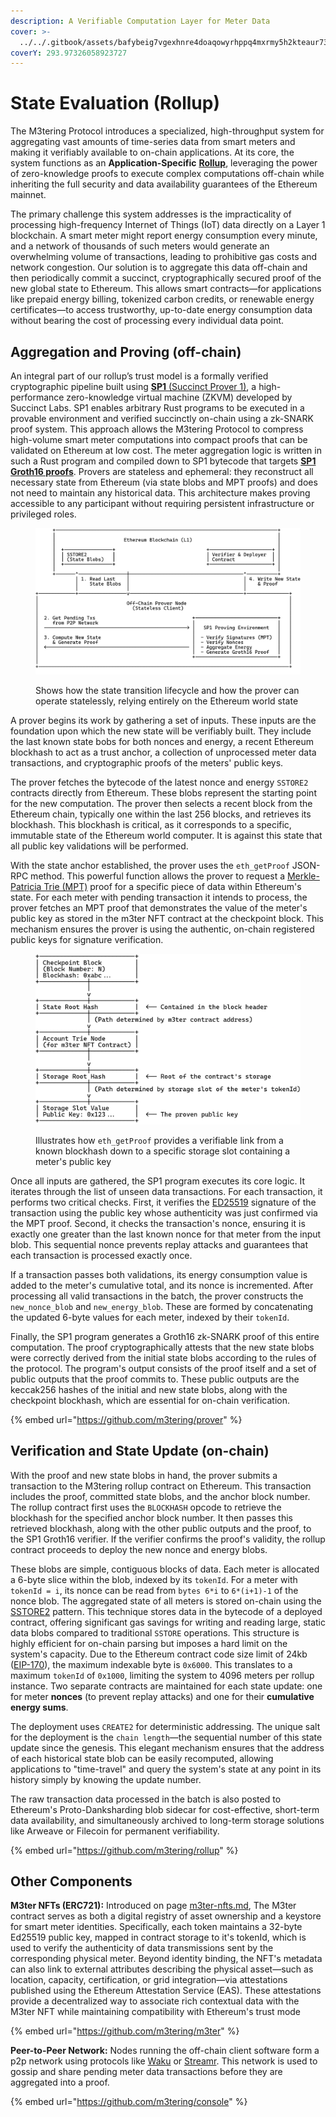 ```yaml
---
description: A Verifiable Computation Layer for Meter Data
cover: >-
  ../../.gitbook/assets/bafybeig7vgexhnre4doaqowyrhppq4mxrmy5h2kteaur73jakskhx7gcaq.png
coverY: 293.97326058923727
---
```


# State Evaluation (Rollup)

The M3tering Protocol introduces a specialized, high-throughput system for aggregating vast amounts of time-series data from smart meters and making it verifiably available to on-chain applications. At its core, the system functions as an **Application-Specific** [**Rollup**](https://ethereum.org/en/developers/docs/scaling/zk-rollups/), leveraging the power of zero-knowledge proofs to execute complex computations off-chain while inheriting the full security and data availability guarantees of the Ethereum mainnet.&#x20;

The primary challenge this system addresses is the impracticality of processing high-frequency Internet of Things (IoT) data directly on a Layer 1 blockchain. A smart meter might report energy consumption every minute, and a network of thousands of such meters would generate an overwhelming volume of transactions, leading to prohibitive gas costs and network congestion. Our solution is to aggregate this data off-chain and then periodically commit a succinct, cryptographically secured proof of the new global state to Ethereum. This allows smart contracts—for applications like prepaid energy billing, tokenized carbon credits, or renewable energy certificates—to access trustworthy, up-to-date energy consumption data without bearing the cost of processing every individual data point.

## Aggregation and Proving (off-chain)&#x20;

An integral part of our rollup’s trust model is a formally verified cryptographic pipeline built using [**SP1** (Succinct Prover 1)](https://docs.succinct.xyz/docs/sp1/introduction), a high-performance zero-knowledge virtual machine (ZKVM) developed by Succinct Labs. SP1 enables arbitrary Rust programs to be executed in a provable environment and verified succinctly on-chain using a zk-SNARK proof system. This approach allows the M3tering Protocol to compress high-volume smart meter computations into compact proofs that can be validated on Ethereum at low cost. The meter aggregation logic is written in such a Rust program and compiled down to SP1 bytecode that targets [**SP1 Groth16 proofs**](https://docs.succinct.xyz/docs/sp1/generating-proofs/proof-types#groth16-recommended). Provers are stateless and ephemeral: they reconstruct all necessary state from Ethereum (via state blobs and MPT proofs) and does not need to maintain any historical data. This architecture makes proving accessible to any participant without requiring persistent infrastructure or privileged roles.

<figure><img src="../../.gitbook/assets/output-onlinetools (1).png" alt="      +------------------------------------------------------------------------------+       |                                                                              |       |                        Ethereum Blockchain (L1)                              |       |                                                                              |       |  +-----------------+                                +----------------------+ |       |  | SSTORE2         |                                | Verifier &#x26; Deployer  | |       |  | (State Blobs)   |                                | Contract             | |       |  +-----------------+                                +----------------------+ |       |                                                                              |       +-------^-----------------|----------------------------------------^-----------+               | 1. Read Last    |                                        | 4. Write New State               |    State Blobs  |                                        |    &#x26; Proof               |                 |                                        | +-------------+-----------------v----------------------------------------+---------------+ |                                                                                        | |                               Off-Chain Prover Node                                    | |                                 (Stateless Client)                                     | |                                                                                        | |  2. Get Pending Txs                                  +-----------------------------+   | |     from P2P Network                                 |                             |   | |  --------------------------------------------------> |   SP1 Proving Environment   |   | |                                                      |                             |   | |  3. Compute New State                                |  - Verify Signatures (MPT)  |   | |     &#x26; Generate Proof                                 |  - Verify Nonces            |   | |  <-------------------------------------------------- |  - Aggregate Energy         |   | |                                                      |  - Generate Groth16 Proof   |   | |                                                      +-----------------------------+   | |                                                                                        | +----------------------------------------------------------------------------------------+"><figcaption><p>Shows how the state transition lifecycle and how the prover can operate statelessly, relying entirely on the Ethereum world state</p></figcaption></figure>

A prover begins its work by gathering a set of inputs. These inputs are the foundation upon which the new state will be verifiably built. They include the last known state bobs for both nonces and energy, a recent Ethereum blockhash to act as a trust anchor, a collection of unprocessed meter data transactions, and cryptographic proofs of the meters' public keys.

The prover fetches the bytecode of the latest nonce and energy `SSTORE2` contracts directly from Ethereum. These blobs represent the starting point for the new computation. The prover then selects a recent block from the Ethereum chain, typically one within the last 256 blocks, and retrieves its blockhash. This blockhash is critical, as it corresponds to a specific, immutable state of the Ethereum world computer. It is against this state that all public key validations will be performed.

With the state anchor established, the prover uses the `eth_getProof` JSON-RPC method. This powerful function allows the prover to request a [Merkle-Patricia Trie (MPT)](https://ethereum.org/en/developers/docs/data-structures-and-encoding/patricia-merkle-trie/) proof for a specific piece of data within Ethereum's state. For each meter with pending transaction it intends to process, the prover fetches an MPT proof that demonstrates the value of the meter's public key as stored in the m3ter NFT contract at the checkpoint block. This mechanism ensures the prover is using the authentic, on-chain registered public keys for signature verification.

<figure><img src="../../.gitbook/assets/output-onlinetools (2).png" alt="+--------------------------+ | Checkpoint Block         | | (Block Number: N)        | | Blockhash: 0xabc...      | +-------------|------------+               |               v +-------------|------------+ | State Root Hash          |  <-- Contained in the block header +-------------|------------+               | (Path determined by m3ter contract address)               v +-------------|------------+ | Account Trie Node        | | (for m3ter NFT Contract) | +-------------|------------+               |               v +-------------|------------+ | Storage Root Hash        |  <-- Root of the contract&#x27;s storage +-------------|------------+               | (Path determined by storage slot of the meter&#x27;s tokenId)               v +-------------|------------+ | Storage Slot Value       | | Public Key: 0x123...     |  <-- The proven public key +--------------------------+"><figcaption><p>Illustrates how <code>eth_getProof</code> provides a verifiable link from a known blockhash down to a specific storage slot containing a meter's public key</p></figcaption></figure>

Once all inputs are gathered, the SP1 program executes its core logic. It iterates through the list of unseen data transactions. For each transaction, it performs two critical checks. First, it verifies the [ED25519](https://www.google.com/search?q=https://en.wikipedia.org/wiki/EdDSA%23Ed25519) signature of the transaction using the public key whose authenticity was just confirmed via the MPT proof. Second, it checks the transaction's nonce, ensuring it is exactly one greater than the last known nonce for that meter from the input blob. This sequential nonce prevents replay attacks and guarantees that each transaction is processed exactly once.

If a transaction passes both validations, its energy consumption value is added to the meter's cumulative total, and its nonce is incremented. After processing all valid transactions in the batch, the prover constructs the `new_nonce_blob` and `new_energy_blob`. These are formed by concatenating the updated 6-byte values for each meter, indexed by their `tokenId`.

Finally, the SP1 program generates a Groth16 zk-SNARK proof of this entire computation. The proof cryptographically attests that the new state blobs were correctly derived from the initial state blobs according to the rules of the protocol. The program's output consists of the proof itself and a set of public outputs that the proof commits to. These public outputs are the keccak256 hashes of the initial and new state blobs, along with the checkpoint blockhash, which are essential for on-chain verification.

{% embed url="https://github.com/m3tering/prover" %}

## Verification and State Update (on-chain)

With the proof and new state blobs in hand, the prover submits a transaction to the M3tering rollup contract on Ethereum. This transaction includes the proof, committed state blobs, and the anchor block number. The rollup contract first uses the `BLOCKHASH` opcode to retrieve the blockhash for the specified anchor block number. It then passes this retrieved blockhash, along with the other public outputs and the proof, to the SP1 Groth16 verifier. If the verifier confirms the proof's validity, the rollup contract proceeds to deploy the new nonce and energy blobs.

These blobs are simple, contiguous blocks of data. Each meter is allocated a 6-byte slice within the blob, indexed by its `tokenId`. For a meter with `tokenId = i`, its nonce can be read from `bytes 6*i` to `6*(i+1)-1` of the nonce blob. The aggregated state of all meters is stored on-chain using the [SSTORE2](https://www.google.com/search?q=https://github.com/solidstate-network/solidstate-solidity/blob/master/contracts/utils/SSTORE2.sol) pattern. This technique stores data in the bytecode of a deployed contract, offering significant gas savings for writing and reading large, static data blobs compared to traditional `SSTORE` operations. This structure is highly efficient for on-chain parsing but imposes a hard limit on the system's capacity. Due to the Ethereum contract code size limit of 24kb ([EIP-170](https://eip.tools/170)), the maximum indexable byte is `0x6000`. This translates to a maximum `tokenId` of `0x1000`, limiting the system to 4096 meters per rollup instance. Two separate contracts are maintained for each state update: one for meter **nonces** (to prevent replay attacks) and one for their **cumulative energy sums**.

The deployment uses `CREATE2` for deterministic addressing. The unique salt for the deployment is the `chain length`—the sequential number of this state update since the genesis. This elegant mechanism ensures that the address of each historical state blob can be easily recomputed, allowing applications to "time-travel" and query the system's state at any point in its history simply by knowing the update number.

The raw transaction data processed in the batch is also posted to Ethereum's Proto-Danksharding blob sidecar for cost-effective, short-term data availability, and simultaneously archived to long-term storage solutions like Arweave or Filecoin for permanent verifiability.

{% embed url="https://github.com/m3tering/rollup" %}

## Other Components

**M3ter NFTs (ERC721):** Introduced on page [m3ter-nfts.md](../../token-economics/m3ter-nfts.md "mention"), The M3ter contract serves as both a digital registry of asset ownership and a keystore for smart meter identities. Specifically, each token maintains a 32-byte Ed25519 public key, mapped in contract storage to it's tokenId, which is used to verify the authenticity of data transmissions sent by the corresponding physical meter. Beyond identity binding, the NFT's metadata can also link to external attributes describing the physical asset—such as location, capacity, certification, or grid integration—via attestations published using the Ethereum Attestation Service (EAS). These attestations provide a decentralized way to associate rich contextual data with the M3ter NFT while maintaining compatibility with Ethereum's trust mode

{% embed url="https://github.com/m3tering/m3ter" %}

**Peer-to-Peer Network:** Nodes running the off-chain client software form a p2p network using protocols like [Waku](https://waku.org/) or [Streamr](https://streamr.network/). This network is used to gossip and share pending meter data transactions before they are aggregated into a proof.

{% embed url="https://github.com/m3tering/console" %}
